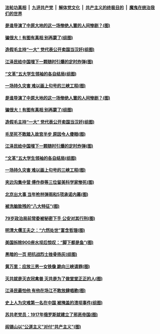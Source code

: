 ####  [法轮功真相](../../../../basic/blob/master/README.md?t=07040331) &nbsp;|&nbsp; [九评共产党](../../../../9ping.md/blob/master/README.md?t=07040331) &nbsp;|&nbsp; [解体党文化](../../../../jtdwh.md/blob/master/README.md?t=07040331)  &nbsp;|&nbsp; [共产主义的终极目的](../../../../gczydzjmd.md/blob/master/README.md?t=07040331) &nbsp;|&nbsp; [魔鬼在统治我们的世界](../../../../mgztzwmdsj.md/blob/master/README.md?t=07040331) 

#### [是谁导演了中原大地的这一场惨绝人寰的人间惨剧？(图)](../pages/p6/938390.md?t=07040331) 

#### [骗很大！有图有真相 别再蒙了(组图)](../pages/p6/938072.md?t=07040331) 

#### [造假毛主持“一大” 党代表公开卖国当汉奸(组图)](../pages/p6/938123.md?t=07040331) 

#### [江泽民给中国埋下一颗随时引爆的定时炸弹(图)](../pages/p6/937539.md?t=07040331) 

#### [“文革”五大学生领袖的各自结局(组图)](../pages/p6/938075.md?t=07040331) 

#### [一场持久灾害 难以画上句号的三峡工程(图)](../pages/p6/937534.md?t=07040331) 

#### [是谁导演了中原大地的这一场惨绝人寰的人间惨剧？(图)](../pages/p6/938390.md?t=07040331) 

#### [骗很大！有图有真相 别再蒙了(组图)](../pages/p6/938072.md?t=07040331) 

#### [造假毛主持“一大” 党代表公开卖国当汉奸(组图)](../pages/p6/938123.md?t=07040331) 

#### [毛至死不敢踏入故宫半步 原因令人傻眼(图)](../pages/p6/938007.md?t=07040331) 

#### [江泽民给中国埋下一颗随时引爆的定时炸弹(图)](../pages/p6/937539.md?t=07040331) 

#### [“文革”五大学生领袖的各自结局(组图)](../pages/p6/938075.md?t=07040331) 

#### [一场持久灾害 难以画上句号的三峡工程(图)](../pages/p6/937534.md?t=07040331) 

#### [夹边沟集中营 傅作恭等三位留美科学家惨死(图)](../pages/p6/937892.md?t=07040331) 

#### [北京出大事 当年枪林弹雨和5项承诺内幕(图)](../pages/p6/937994.md?t=07040331) 

#### [被洗脑致残的“八大特征”(图)](../pages/p6/938073.md?t=07040331) 

#### [79岁政治局前常委被秘密下手 公安对其行刑(图)](../pages/p6/937960.md?t=07040331) 

#### [明清大儒王夫之：“六然处世”富含哲理(图)](../pages/p6/937069.md?t=07040331) 

#### [美国拆除900座水坝后惊叹：“脚下都是鱼”(图)](../pages/p6/937533.md?t=07040331) 

#### [黑暗的一页 把抗战烈士挫骨扬灰(组图)](../pages/p6/937888.md?t=07040331) 

#### [黄万里：应放三男一女铁像 跪向三峡请罪(图)](../pages/p6/937532.md?t=07040331) 

#### [灭共就是灭衣冠禽兽 灭共是为了做堂堂正正的人(图)](../pages/p6/937958.md?t=07040331) 

#### [江泽民最怕他 有他在场江不敢放肆唱歌(图)](../pages/p6/937955.md?t=07040331) 

#### [史上人为灾难第一名在中国 被掩盖的溃坝事件(组图)](../pages/p6/937528.md?t=07040331) 

#### [苏共老党员：1917年俄罗斯就建立了邪恶帝国(图)](../pages/p6/937590.md?t=07040331) 

#### [阎锡山以“公道主义”对付“共产主义”(图)](../pages/p6/937686.md?t=07040331) 

